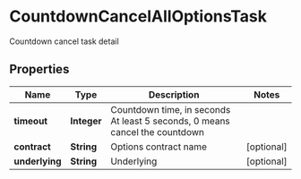 

# CountdownCancelAllOptionsTask

Countdown cancel task detail
## Properties

Name | Type | Description | Notes
------------ | ------------- | ------------- | -------------
**timeout** | **Integer** | Countdown time, in seconds  At least 5 seconds, 0 means cancel the countdown | 
**contract** | **String** | Options contract name |  [optional]
**underlying** | **String** | Underlying |  [optional]



